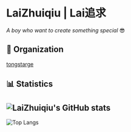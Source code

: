 # LaiZhuiqiu | Lai追求
*A boy who want to create something special* 😎
## 🎈 Organization
[tongstarge](https://github.com/tongstarge)
## 📊 Statistics
![LaiZhuiqiu's GitHub stats](https://github-readme-stats.vercel.app/api?username=LaiZhuiqiu&show_icons=true)
---
![Top Langs](https://github-readme-stats.vercel.app/api/top-langs/?username=LaiZhuiqiu)
